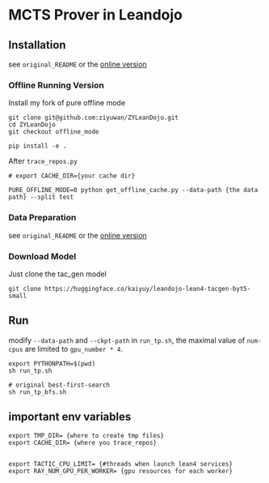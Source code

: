 # MCTS Prover in Leandojo

## Installation
see `original_README` or the [online version](https://github.com/lean-dojo/ReProver?tab=readme-ov-file#requirements)

### Offline Running Version
Install my fork of pure offline mode
```
git clone git@github.com:ziyuwan/ZYLeanDojo.git
cd ZYLeanDojo
git checkout offline_mode

pip install -e .
```
After `trace_repos.py`
```
# export CACHE_DIR={your cache dir}

PURE_OFFLINE_MODE=0 python get_offline_cache.py --data-path {the data path} --split test
```



### Data Preparation
see `original_README` or the [online version](https://github.com/lean-dojo/ReProver?tab=readme-ov-file#requirements)




### Download Model
Just clone the tac_gen model
```
git clone https://huggingface.co/kaiyuy/leandojo-lean4-tacgen-byt5-small
```


## Run
modify `--data-path` and `--ckpt-path` in `run_tp.sh`, the maximal value of `num-cpus` are limited to `gpu_number * 4`.
```
export PYTHONPATH=$(pwd)
sh run_tp.sh

# original best-first-search
sh run_tp_bfs.sh
```

## important env variables
```
export TMP_DIR= {where to create tmp files}
export CACHE_DIR= {where you trace_repos}


export TACTIC_CPU_LIMIT= {#threads when launch lean4 services}
export RAY_NUM_GPU_PER_WORKER= {gpu resources for each worker}
```

